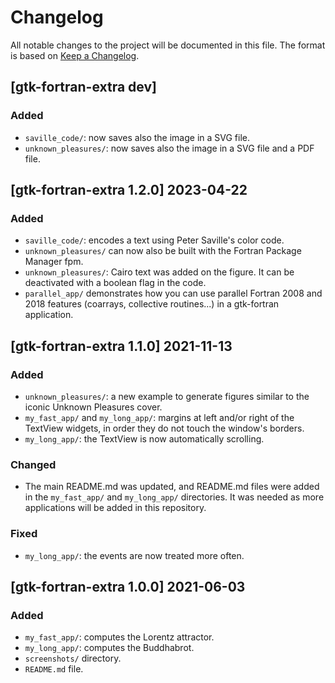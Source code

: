 # Changelog
All notable changes to the project will be documented in this file.
The format is based on [Keep a Changelog](https://keepachangelog.com/en/1.0.0/).

## [gtk-fortran-extra dev]

### Added
- `saville_code/`: now saves also the image in a SVG file.
- `unknown_pleasures/`: now saves also the image in a SVG file and a PDF file.

## [gtk-fortran-extra 1.2.0] 2023-04-22

### Added
- `saville_code/`: encodes a text using Peter Saville's color code.
- `unknown_pleasures/` can now also be built with the Fortran Package Manager fpm.
- `unknown_pleasures/`: Cairo text was added on the figure. It can be deactivated with a boolean flag in the code.
- `parallel_app/` demonstrates how you can use parallel Fortran 2008 and 2018 features (coarrays, collective routines...) in a gtk-fortran application.

## [gtk-fortran-extra 1.1.0] 2021-11-13

### Added
- `unknown_pleasures/`: a new example to generate figures similar to the iconic Unknown Pleasures cover.
- `my_fast_app/` and `my_long_app/`: margins at left and/or right of the TextView widgets, in order they do not touch the window's borders.
- `my_long_app/`: the TextView is now automatically scrolling.

### Changed
- The main README.md was updated, and README.md files were added in the `my_fast_app/` and `my_long_app/` directories. It was needed as more applications will be added in this repository.

### Fixed
- `my_long_app/`: the events are now treated more often.

## [gtk-fortran-extra 1.0.0] 2021-06-03

### Added
- `my_fast_app/`: computes the Lorentz attractor.
- `my_long_app/`: computes the Buddhabrot.
- `screenshots/` directory.
- `README.md` file.
